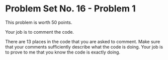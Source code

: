 # Problem Set No. 16 - Problem 1

This problem is worth 50 points.

Your job is to comment the code.

There are 13 places in the code that you are asked to comment. Make sure that your comments sufficiently describe what the code is doing. Your job is to prove to me that you know the code is exactly doing.
